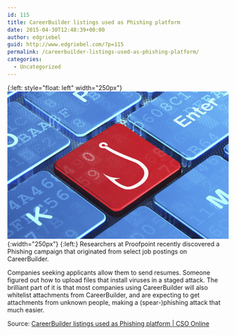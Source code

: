 ```yaml
---
id: 115
title: CareerBuilder listings used as Phishing platform
date: 2015-04-30T12:48:39+00:00
author: edgriebel
guid: http://www.edgriebel.com/?p=115
permalink: /careerbuilder-listings-used-as-phishing-platform/
categories:
  - Uncategorized
---
```

{:left: style="float: left" width="250px"}
![phished](../wp-content/uploads/2015/04/security-phishing-100314300-primary.idge_.jpg){:width="250px"}
{:left:}
Researchers at Proofpoint recently discovered a Phishing campaign that originated from select job postings on CareerBuilder.

Companies seeking applicants allow them to send resumes. Someone figured out how to upload files that install viruses in a staged attack. The brilliant part of it is that most companies using CareerBuilder will also whitelist attachments from CareerBuilder, and are expecting to get attachments from unknown people, making a (spear-)phishing attack that much easier.

Source: 
[CareerBuilder listings used as Phishing platform | CSO Online](http://www.csoonline.com/article/2916524/social-engineering/careerbuilder-listings-used-as-phishing-platform.html)
